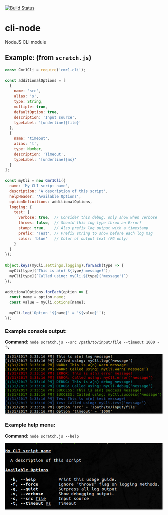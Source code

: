 [![Build Status](https://travis-ci.org/cmr1/cli-node.svg?branch=master)](https://travis-ci.org/cmr1/cli-node)

# cli-node
NodeJS CLI module

## Example: (from `scratch.js`)
```javascript
const Cmr1Cli = require('cmr1-cli');

const additionalOptions = [
  { 
    name: 'src', 
    alias: 's', 
    type: String, 
    multiple: true, 
    defaultOption: true, 
    description: 'Input source', 
    typeLabel: '[underline]{file}' 
  },
  { 
    name: 'timeout', 
    alias: 't', 
    type: Number, 
    description: 'Timeout', 
    typeLabel: '[underline]{ms}' 
  }
];

const myCli = new Cmr1Cli({
  name: 'My CLI script name',
  description: 'A description of this script',
  helpHeader: 'Available Options',
  optionDefinitions: additionalOptions,
  logging: {
    test: {
      verbose: true,  // Consider this debug, only show when verbose
      throws: false,  // Should this log type throw an Error?
      stamp: true,    // Also prefix log output with a timestamp
      prefix: 'Test', // Prefix string to show before each log msg
      color: 'blue'   // Color of output text (FG only)
    }
  }
});

Object.keys(myCli.settings.logging).forEach(type => {
  myCli[type](`This is a(n) ${type} message!`);
  myCli[type](`Called using: myCli.${type}('message')`)
});

additionalOptions.forEach(option => {
  const name = option.name;
  const value = myCli.options[name];

  myCli.log(`Option '${name}' = '${value}'`);
});


```

### Example console output:
**Command:** `node scratch.js --src /path/to/input/file --timeout 1000 -fv`


![Example console output](docs/img/cmr1-cli-scratch-out.png?raw=true)


### Example help menu:
**Command:** `node scratch.js --help`


![Example help menu](docs/img/cmr1-cli-scratch-help.png?raw=true)